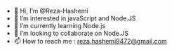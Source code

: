 - 👋 Hi, I’m @Reza-Hashemi
- 👀 I’m interested in javaScript and Node.JS
- 🌱 I’m currently learning Node.js
- 💞️ I’m looking to collaborate on Node.JS
- 📫 How to reach me : reza.hashemi9472@gmail.com

<!---
Reza-Hashemi/Reza-Hashemi is a ✨ special ✨ repository because its `README.md` (this file) appears on your GitHub profile.
You can click the Preview link to take a look at your changes.
--->
